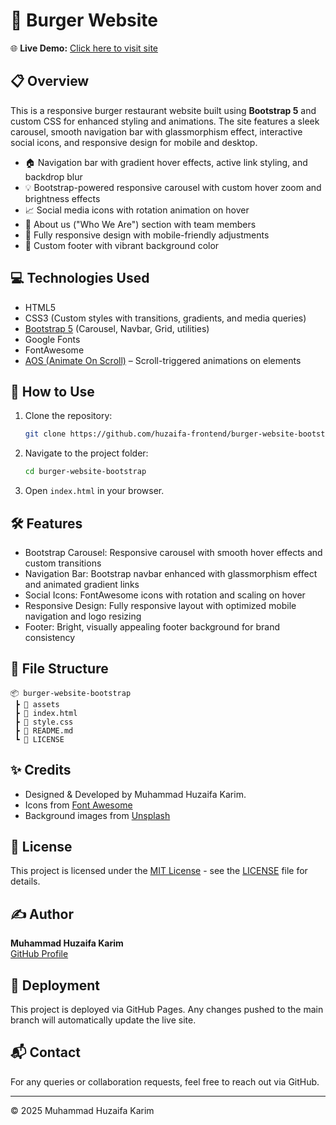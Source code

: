 # 🍔 Burger Website

🌐 **Live Demo:** [Click here to visit site](https://huzaifa-frontend.github.io/burger-website-bootstrap/)

## 📋 Overview

This is a responsive burger restaurant website built using **Bootstrap 5** and custom CSS for enhanced styling and animations. The site features a sleek carousel, smooth navigation bar with glassmorphism effect, interactive social icons, and responsive design for mobile and desktop.

- 🏠 Navigation bar with gradient hover effects, active link styling, and backdrop blur
- 💡 Bootstrap-powered responsive carousel with custom hover zoom and brightness effects
- 📈 Social media icons with rotation animation on hover
- 👥 About us ("Who We Are") section with team members
- 💼 Fully responsive design with mobile-friendly adjustments
- 👣 Custom footer with vibrant background color

## 💻 Technologies Used

- HTML5
- CSS3 (Custom styles with transitions, gradients, and media queries)
- [Bootstrap 5](https://getbootstrap.com/) (Carousel, Navbar, Grid, utilities)
- Google Fonts
- FontAwesome
- [AOS (Animate On Scroll)](https://michalsnik.github.io/aos/) – Scroll-triggered animations on elements

## 🚀 How to Use

1. Clone the repository:
   ```bash
   git clone https://github.com/huzaifa-frontend/burger-website-bootstrap.git
   ```
2. Navigate to the project folder:
   ```bash
   cd burger-website-bootstrap
   ```
3. Open `index.html` in your browser.

## 🛠️ Features

- Bootstrap Carousel: Responsive carousel with smooth hover effects and custom transitions
- Navigation Bar: Bootstrap navbar enhanced with glassmorphism effect and animated gradient links
- Social Icons: FontAwesome icons with rotation and scaling on hover
- Responsive Design: Fully responsive layout with optimized mobile navigation and logo resizing
- Footer: Bright, visually appealing footer background for brand consistency

## 📁 File Structure

```
📦 burger-website-bootstrap
 ┣ 📂 assets
 ┣ 📄 index.html
 ┣ 📄 style.css
 ┣ 📄 README.md
 ┗ 📄 LICENSE
```

## ✨ Credits

- Designed & Developed by Muhammad Huzaifa Karim.
- Icons from [Font Awesome](https://fontawesome.com/)
- Background images from [Unsplash](https://unsplash.com/)

## 📄 License

This project is licensed under the [MIT License](LICENSE) - see the [LICENSE](LICENSE) file for details.

## ✍️ Author

**Muhammad Huzaifa Karim**  
[GitHub Profile](https://github.com/huzaifakarim1)

## 🔄 Deployment

This project is deployed via GitHub Pages. Any changes pushed to the main branch will automatically update the live site.

## 📬 Contact

For any queries or collaboration requests, feel free to reach out via GitHub.

---

© 2025 Muhammad Huzaifa Karim
